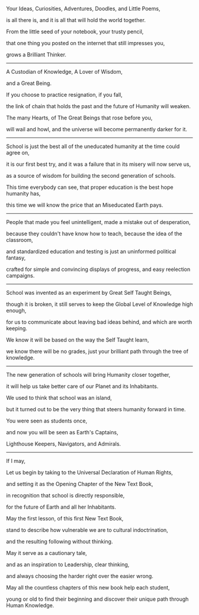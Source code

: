 Your Ideas, Curiosities, Adventures, Doodles, and Little Poems,

is all there is, and it is all that will hold the world together.

From the little seed of your notebook, your trusty pencil,

that one thing you posted on the internet that still impresses you,

grows a Brilliant Thinker.

---

A Custodian of Knowledge, A Lover of Wisdom,

and a Great Being.

If you choose to practice resignation, if you fall,

the link of chain that holds the past and the future of Humanity will weaken.

The many Hearts, of The Great Beings that rose before you,

will wail and howl, and the universe will become permanently darker for it.

---

School is just the best all of the uneducated humanity at the time could agree on,

it is our first best try, and it was a failure that in its misery will now serve us,

as a source of wisdom for building the second generation of schools.

This time everybody can see, that proper education is the best hope humanity has,

this time we will know the price that an Miseducated Earth pays.

---

People that made you feel unintelligent, made a mistake out of desperation,

because they couldn't have know how to teach, because the idea of the classroom,

and standardized education and testing is just an uninformed political fantasy,

crafted for simple and convincing displays of progress, and easy reelection campaigns.

---

School was invented as an experiment by Great Self Taught Beings,

though it is broken, it still serves to keep the Global Level of Knowledge high enough,

for us to communicate about leaving bad ideas behind, and which are worth keeping.

We know it will be based on the way the Self Taught learn,

we know there will be no grades, just your brilliant path through the tree of knowledge.

---

The new generation of schools will bring Humanity closer together,

it will help us take better care of our Planet and its Inhabitants.

We used to think that school was an island,

but it turned out to be the very thing that steers humanity forward in time.

You were seen as students once,

and now you will be seen as Earth's Captains,

Lighthouse Keepers, Navigators, and Admirals.

---

If I may,

Let us begin by taking to the Universal Declaration of Human Rights,

and setting it as the Opening Chapter of the New Text Book,

in recognition that school is directly responsible,

for the future of Earth and all her Inhabitants.

May the first lesson, of this first New Text Book,

stand to describe how vulnerable we are to cultural indoctrination,

and the resulting following without thinking.

May it serve as a cautionary tale,

and as an inspiration to Leadership, clear thinking,

and always choosing the harder right over the easier wrong.

May all the countless chapters of this new book help each student,

young or old to find their beginning and discover their unique path through Human Knowledge.
